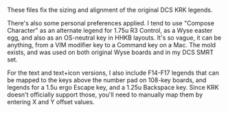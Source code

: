 These files fix the sizing and alignment of the original DCS KRK legends.

There's also some personal preferences applied. I tend to use "Compose Character" as an alternate legend for 1.75u R3 Control, as a Wyse easter egg, and also as an OS-neutral key in HHKB layouts. It's so vague, it can be anything, from a VIM modifier key to a Command key on a Mac. The mold exists, and was used on both original Wyse boards and in my DCS SMRT set.

For the text and text+icon versions, I also include F14-F17 legends that can be mapped to the keys above the number pad on 108-key boards, and legends for a 1.5u ergo Escape key, and a 1.25u Backspace key. Since KRK doesn't officially support those, you'll need to manually map them by entering X and Y offset values.
